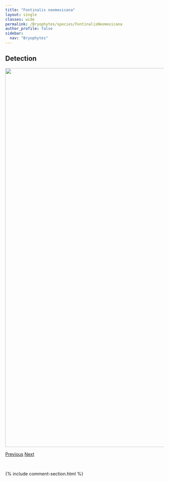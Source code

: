```yaml
---
title: "Fontinalis neomexicana"
layout: single
classes: wide
permalink: /Bryophytes/species/FontinalisNeomexicana
author_profile: false
sidebar:
  nav: "Bryophytes"
---
```


<h2>Detection</h2>

<a href="https://drive.google.com/uc?export=view&id=1lHx7lC-7zyu62NLHH_UIQGc3RiKQs6-p">
<img src="https://drive.google.com/uc?export=view&id=1lHx7lC-7zyu62NLHH_UIQGc3RiKQs6-p" height = "1200" width = "800">
</a>


<a href="/DevelopmentWebsite/Bryophytes/species/FontinalisHypnoides" class="pagination--pager" title="Fontinalis hypnoides">Previous</a> <a href="/DevelopmentWebsite/Bryophytes/species/FunariaHygrometrica" class="pagination--pager" title="Funaria hygrometrica">Next</a>

<p>&nbsp;</p>

{% include comment-section.html %}
